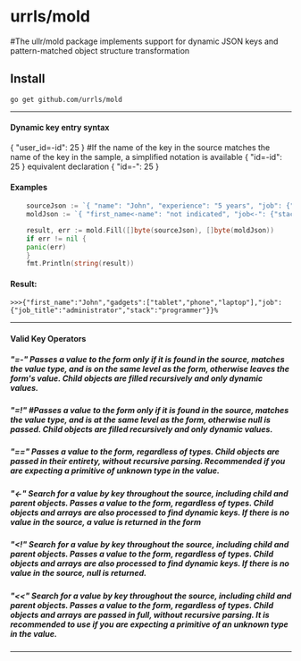 # urrls/mold
#The ullr/mold package implements support for dynamic JSON keys and pattern-matched object structure transformation

## Install
    go get github.com/urrls/mold

***

#### Dynamic key entry syntax
{ "user_id=-id": 25 }
#If the name of the key in the source matches the name of the key in the sample, a simplified notation is available
{ "id=-id": 25 }
equivalent declaration
{ "id=-": 25 }

#### Examples
```go
    sourceJson := `{ "name": "John", "experience": "5 years", "job": {"profession": "programmer", "job_title": "administrator"}, "gadgets": ["tablet", "phone", "laptop"] } `
    moldJson := `{ "first_name<-name": "not indicated", "job<-": {"stack<-profession": "Trainee", "job_title": "administrator", "experience<-": "Without experience"}, "gadgets<-gadgets": ["No found"] } `

    result, err := mold.Fill([]byte(sourceJson), []byte(moldJson))
    if err != nil {
	panic(err)
    }
    fmt.Println(string(result))
```
#### Result:
    >>>{"first_name":"John","gadgets":["tablet","phone","laptop"],"job":{"job_title":"administrator","stack":"programmer"}}%
***

#### Valid Key Operators
##### "=-" Passes a value to the form only if it is found in the source, matches the value type, and is on the same level as the form, otherwise leaves the form's value. Child objects are filled recursively and only dynamic values.
##### "=!" #Passes a value to the form only if it is found in the source, matches the value type, and is at the same level as the form, otherwise null is passed. Child objects are filled recursively and only dynamic values.
##### "==" Passes a value to the form, regardless of types. Child objects are passed in their entirety, without recursive parsing. Recommended if you are expecting a primitive of unknown type in the value.

##### "<-" Search for a value by key throughout the source, including child and parent objects. Passes a value to the form, regardless of types. Child objects and arrays are also processed to find dynamic keys. If there is no value in the source, a value is returned in the form
##### "<!" Search for a value by key throughout the source, including child and parent objects. Passes a value to the form, regardless of types. Child objects and arrays are also processed to find dynamic keys. If there is no value in the source, null is returned.
##### "<<" Search for a value by key throughout the source, including child and parent objects. Passes a value to the form, regardless of types. Child objects and arrays are passed in full, without recursive parsing. It is recommended to use if you are expecting a primitive of an unknown type in the value.
***
